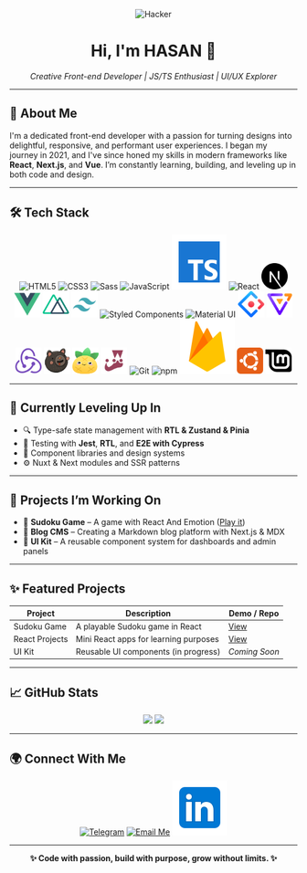 <p align="center">
  <img src="images/hero.svg" width="280px" alt="Hacker" aria-hidden="true" />
</p>

<h1 align="center">Hi, I'm <strong>HASAN</strong> 👋</h1>
<p align="center"><em>Creative Front-end Developer | JS/TS Enthusiast | UI/UX Explorer</em></p>

---

## 🚀 About Me

I'm a dedicated front-end developer with a passion for turning designs into delightful, responsive, and performant user experiences. I began my journey in 2021, and I've since honed my skills in modern frameworks like **React**, **Next.js**, and **Vue**. I’m constantly learning, building, and leveling up in both code and design.

---

## 🛠️ Tech Stack

<p align="center">
  <img src="images/html.svg" title="HTML5" />
  <img src="images/css.svg" title="CSS3" />
  <img src="images/sass.svg" title="Sass" />
  <img src="images/js.svg" title="JavaScript" />
  <img src="images/typescript.svg" title="TypeScript" />
  <img src="images/react.svg" title="React" />
  <img src="images/next.svg" title="Next.js" width="46" height="46"/>
  <img src="images/vue.svg" title="Vue.js" width="46" height="46"/>
  <img src="images/nuxt.svg" title="Nuxt.js" width="46" height="46"/>
  <img src="images/tailwind.svg" title="Tailwind CSS" width="46" height="46"/>
  <img src="images/styled.svg" title="Styled Components" />
  <img src="images/mui.svg" title="Material UI" />
  <img src="images/ant.svg" title="Ant Design" width="46" height="46" />
  <img src="images/antv.png" title="AntV" width="46" height="46" />
  <img src="images/redux.svg" title="Redux" width="46" height="46"/>
  <img src="images/zustand.svg" title="Zustand" width="46" height="46"/>
  <img src="images/pinia.svg" title="Pinia" width="46" height="46"/>
  <img src="images/jest.svg" title="Jest" width="46" height="46"/>
  <img src="images/git.svg" title="Git" />
  <img src="images/npm.svg" title="npm" />
  <img src="images/firebase.svg" title="Firebase" />
  <img src="images/ubuntu.svg" title="Ubuntu" width="46" height="46"/>
   <img src="images/mint.svg" title="Mint" width="46" height="46"/>
</p>

---

## 🧠 Currently Leveling Up In

- 🔍 Type-safe state management with **RTL & Zustand & Pinia**
- 🧪 Testing with **Jest**, **RTL**, and **E2E with Cypress**
- 🎨 Component libraries and design systems
- ⚙️ Nuxt & Next modules and SSR patterns

---

## 🔭 Projects I’m Working On

- 🎯 **Sudoku Game** – A game with React And Emotion ([Play it](https://project-24-sudoku.netlify.app/))
- 📰 **Blog CMS** – Creating a Markdown blog platform with Next.js & MDX
- 🧩 **UI Kit** – A reusable component system for dashboards and admin panels

---

## ✨ Featured Projects

| Project        | Description                           | Demo / Repo                              |
|----------------|---------------------------------------|------------------------------------------|
| Sudoku Game    | A playable Sudoku game in React       | [View](https://project-24-sudoku.netlify.app/)     |
| React Projects | Mini React apps for learning purposes | [View](https://aall-react-projects.netlify.app/) |
| UI Kit         | Reusable UI components (in progress)  | _Coming Soon_                            |

---

## 📈 GitHub Stats

<p align="center">
  <img src="https://github-readme-stats.vercel.app/api?username=Aghaei-Dev&show_icons=true&theme=tokyonight" height="150"/>
  <img src="https://github-readme-stats.vercel.app/api/top-langs/?username=Aghaei-Dev&layout=compact&theme=tokyonight" height="150"/>
</p>

---

## 🌍 Connect With Me

<p align="center">
  <a href="https://t.me/A_SED_HASAN"><img src="images/telegram.svg" title="Telegram" /></a>
  <a href="mailto:aghaei.dev@gmail.com"><img src="images/gmail.svg" title="Email Me" /></a>
  <a href="https://www.linkedin.com/in/Aghaei-Devv"><img src="images/linkedin.svg" title="LinkedIn" /></a>
</p>

---

<p align="center"><strong>✨ Code with passion, build with purpose, grow without limits. ✨</strong></p>
